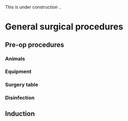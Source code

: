 This is under construction ..
# General surgical procedures

## Pre-op procedures
### Animals
### Equipment
### Surgery table
### Disinfection

## Induction
